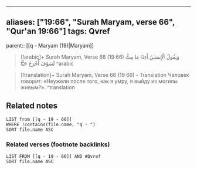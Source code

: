 
---
aliases: ["19:66", "Surah Maryam, verse 66", "Qur'an 19:66"]
tags: Qvref
---

parent:: [[q - Maryam (19)|Maryam]]

> [!arabic]+ Surah Maryam, Verse 66 (19:66)
> <span class="quran-arabic">وَيَقُولُ ٱلْإِنسَـٰنُ أَءِذَا مَا مِتُّ لَسَوْفَ أُخْرَجُ حَيًّا</span>
^arabic

> [!translation]+ Surah Maryam, Verse 66 (19:66) - Translation
> Человек говорит: «Неужели после того, как я умру, я выйду из могилы живым?».
^translation



## Related notes
```dataview
LIST from [[q - 19 - 66]]
WHERE !contains(file.name, "q - ")
SORT file.name ASC
```

### Related verses (footnote backlinks)
```dataview
LIST FROM [[q - 19 - 66]] AND #Qvref
SORT file.name ASC
```

